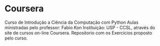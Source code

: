 # Coursera
Curso de Introdução a Ciência da Computação com Python
Aulas ministradas pelo professor: Fabio Kon
Instituição: USP - CCSL, através do site de cursos on-line Coursera.
Repositorio com os Exercícios proposto pelo curso.

